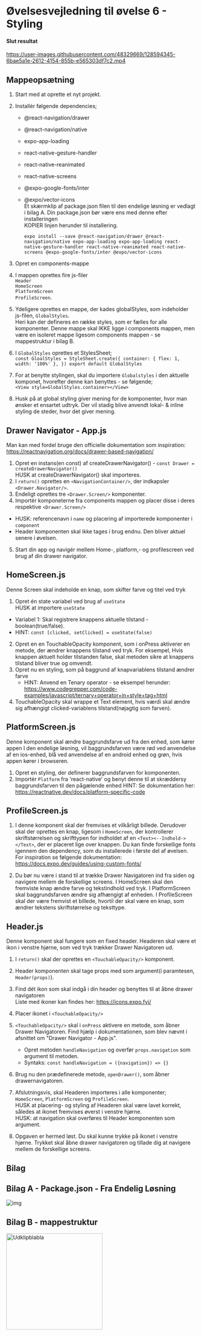 
# Øvelsesvejledning til øvelse 6 - Styling

#### Slut resultat

https://user-images.githubusercontent.com/48329669/128594345-6bae5a1e-2612-4154-855b-e565303df7c2.mp4

## Mappeopsætning

1.   Start med at oprette et nyt projekt.
2.   Installér følgende dependencies;
     - @react-navigation/drawer
     - @react-navigation/native 
     - expo-app-loading 
     - react-native-gesture-handler
     - react-native-reanimated
     - react-native-screens
     - @expo-google-fonts/inter
     - @expo/vector-icons<br/> Et skærmklip af package.json filen til den endelige løsning er vedlagt i bilag A. Din package.json bør være ens med denne efter installeringen         <br/>KOPIER linjen herunder til installering.

        `expo install --save @react-navigation/drawer @react-navigation/native expo-app-loading expo-app-loading react-native-gesture-handler react-native-reanimated react-native-screens @expo-google-fonts/inter @expo/vector-icons`

3. Opret en components-mappe 
4. I mappen oprettes fire js-filer<br/>`Header`<br/>`HomeScreen`<br/>`PlatformScreen`<br/>`ProfileScreen`.
5. Ydeligere oprettes en mappe, der kades globalStyles, som indeholder js-filen, `GlobalStyles`. <br/>Heri kan der defineres en række styles, som er fælles for alle komponenter. Denne mappe skal IKKE ligge i components mappen, men være en isoleret mappe ligesom components mappen - se mappestruktur i bilag B.
6. I `GlobalStyles` oprettes et StylesSheet; <br/>
`const GloalStyles = StyleSheet.create({
    container: {
        flex: 1,
        width: '100%'
    },
})
export default GlobalStyles
`
7. For at benytte stylingen, skal du importere `Globalstyles` i den aktuelle komponet, hvorefter denne kan benyttes - se følgende;<br/> `<View style=GlobalStyles.container></View>`
8. Husk på at global styling giver mening for de komponenter, hvor man ønsker et ensartet udtryk. Der vil stadig blive anvendt lokal- & inline styling de steder, hvor det giver mening. 

## Drawer Navigator - App.js
Man kan med fordel bruge den officielle dokumentation som inspiration:<br/>https://reactnavigation.org/docs/drawer-based-navigation/

1. Opret en instans(en const) af createDrawerNavigator() - `const Drawer = createDrawerNavigator()`<br/>HUSK at createDrawerNavigator() skal importeres.
2. I `return()` oprettes en `<NavigationContainer/>`, der indkapsler `<Drawer.Navigator/>`. 
3. Endeligt oprettes tre `<Drawer.Screen/>` komponenter. 
4. Importér komponeterne fra components mappen og placer disse i deres respektive `<Drawer.Screen/>`
  - HUSK: referencenavn i `name` og placering af importerede komponenter i `component`
  - Header komponenten skal ikke tages i brug endnu. Den bliver aktuel senere i øvelsen.  
5. Start din app og navigér mellem Home-, platform,- og profilescreen ved brug af din drawer navigator.

## HomeScreen.js
Denne Screen skal indeholde en knap, som skifter farve og titel ved tryk

1. Opret én state variabel ved brug af `useState`<br/>HUSK at importere `useState`
- Variabel 1: Skal registrere knappens aktuelle tilstand - boolean(true/false).
- HINT: `const [clicked, setClicked] = useState(false)`
2. Opret en en TouchableOpacity komponent, som i onPress aktiverer en metode, der ændrer knappens tilstand ved tryk. For eksempel, Hvis knappen aktuelt holder tilstanden false, skal metoden sikre at knappens tilstand bliver true og omvendt.
3. Opret nu en styling, som på baggrund af knapvariablens tilstand ændrer farve
   - HINT: Anvend en Tenary operator - se eksempel herunder: <br/> https://www.codegrepper.com/code-examples/javascript/ternary+operator+in+style+tag+html
4. TouchableOpacity skal wrappe et Text element, hvis værdi skal ændre sig afhængigt clicked-variablens tilstand(nøjagtig som farven).

## PlatformScreen.js
Denne komponent skal ændre baggrundsfarve ud fra den enhed, som kører appen 
I den endelige løsning, vil baggrundsfarven være rød ved anvendelse af en ios-enhed, blå ved anvendelse af en android enhed og grøn, hvis appen kører i browseren. 

1. Opret en styling, der definerer baggrundsfarven for komponenten.
2. Importér `Platform` fra 'react-native' og benyt denne til at skræddersy baggrundsfarven til den pågælende enhed
    HINT: Se dokumentation her:<br/>https://reactnative.dev/docs/platform-specific-code

## ProfileScreen.js
1. I denne komponent skal der fremvises et vilkårligt billede. Derudover skal der oprettes en knap, ligesom i `HomeScreen`, der kontrollerer skriftstørrelsen og skrifttypen for indholdet af en `<Text><--Indhold-></Text>`, der er placeret lige over knappen. 
Du kan finde forskellige fonts igennem den dependency, som du installerede i første del af øvelsen. For inspiration se følgende dokumentation: <br/>https://docs.expo.dev/guides/using-custom-fonts/

2. Du bør nu være i stand til at trække Drawer Navigatoren ind fra siden og navigere mellem de forskellige screens. I HomeScreen skal den fremviste knap ændre farve og tekstindhold ved tryk. I PlatformScreen skal baggrundsfarven ændre sig afhængigt af enheden. I ProfileScreen skal der være fremvist et billede, hvortil der skal være en knap, som ændrer tekstens skriftstørrelse og teksttype. 

## Header.js
Denne komponent skal fungere som en fixed header. Headeren skal være et ikon i venstre hjørne, som ved tryk trækker Drawer Navigatoren ud. 

1. I `return()` skal der oprettes en `<TouchableOpacity/>` komponent. 
2. Header komponenten skal tage props med som argument(i paramtesen, `Header(props)`). 
3. Find dét ikon som skal indgå i din header og benyttes til at åbne drawer navigatoren<br/>Liste med ikoner kan findes her: https://icons.expo.fyi/
4. Placer ikonet i `<TouchableOpacity/>`
5. `<TouchableOpacity/>` skal i `onPress` aktivere en metode, som åbner Drawer Navigatoren. Find hjælp i dokumentationen, som blev nævnt i afsnittet om "Drawer Navigator - App.js". 
    - Opret metoden `handleNavigation` og overfør `props.navigation` som argument til metoden.
    - Syntaks: `const handleNavigation = ({navigation}) => {}`
6. Brug nu den prædefinerede metode, `openDrawer()`, som åbner drawernavigatoren.
7. Afslutningsvis, skal Headeren importeres i alle komponenter; `HomeScreen`, `PlatformScreen` og `ProfileScreen`.<br/>
    HUSK at placering- og styling af Headeren skal være lavet korrekt, således at ikonet fremvises øverst i venstre hjørne.<br/>
    HUSK: at navigation skal overføres til Header komponenten som argument.  
    
8. Opgaven er hermed løst. Du skal kunne trykke på ikonet i venstre hjørne. Trykket skal åbne drawer navigatoren og tillade dig at navigere mellem de forskellige screens. 

## Bilag

## Bilag A - Package.json - Fra Endelig Løsning 
![img](https://user-images.githubusercontent.com/55731954/128084235-5cc39535-bf44-47f2-9752-8a7e9ba4fe0e.png)

## Bilag B - mappestruktur
<img width="255" alt="Udklipblabla" src="https://user-images.githubusercontent.com/55731954/128152374-d71ed7b1-7f2d-4acf-900f-20b436f952b6.PNG">




